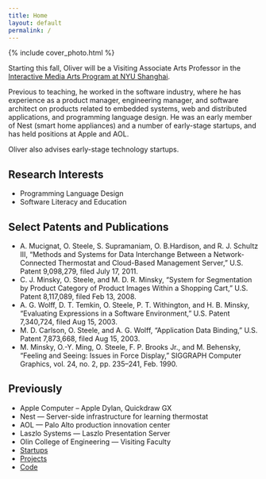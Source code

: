 ```yaml
---
title: Home
layout: default
permalink: /
---
```


{% include cover_photo.html %}

Starting this fall, Oliver will be a Visiting Associate Arts Professor in the
[Interactive Media Arts Program at NYU Shanghai](https://ima.shanghai.nyu.edu).

Previous to teaching, he worked in the software industry, where he has
experience as a product manager, engineering manager, and software architect on
products related to embedded systems, web and distributed applications, and
programming language design. He was an early member of Nest (smart home
appliances) and a number of early-stage startups, and has held positions at
Apple and AOL.

Oliver also advises early-stage technology startups.

## Research Interests

* Programming Language Design
* Software Literacy and Education

## Select Patents and Publications

* A. Mucignat, O. Steele, S. Supramaniam, O. B.Hardison, and R. J. Schultz III,
  “Methods and Systems for Data Interchange Between a Network-Connected
  Thermostat and Cloud-Based Management Server,” U.S. Patent 9,098,279, filed
  July 17, 2011.
* C. J. Minsky, O. Steele, and M. D. R. Minsky, “System for Segmentation by
  Product Category of Product Images Within a Shopping Cart,” U.S. Patent
  8,117,089, filed Feb 13, 2008.
* A. G. Wolff, D. T. Temkin, O. Steele, P. T. Withington, and H. B. Minsky,
  “Evaluating Expressions in a Software Environment,” U.S. Patent 7,340,724,
  filed Aug 15, 2003.
* M. D. Carlson, O. Steele, and A. G.  Wolff, “Application Data Binding,” U.S.
  Patent 7,873,668, filed Aug 15, 2003.
* M. Minsky, O.-Y. Ming, O. Steele, F. P. Brooks Jr., and M. Behensky, “Feeling
  and Seeing: Issues in Force Display,” SIGGRAPH Computer Graphics, vol. 24, no.
  2, pp. 235–241, Feb. 1990.

## Previously

* Apple Computer – Apple Dylan, Quickdraw GX
* Nest — Server-side infrastructure for learning thermostat
* AOL — Palo Alto production innovation center
* Laszlo Systems — Laszlo Presentation Server
* Olin College of Engineering — Visiting Faculty
* [Startups](https://www.linkedin.com/in/osteele/)
* [Projects](/projects)
* [Code](/code)
